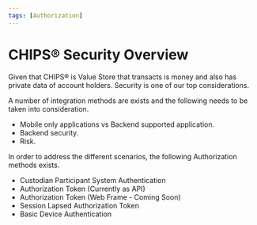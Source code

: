 ```yaml
---
tags: [Authorization]
---
```

# CHIPS&reg; Security Overview
Given that CHIPS&reg; is Value Store that transacts is money and also has private data of account holders. Security is one of our top considerations.

A number of integration methods are exists and the following needs to be taken into consideration.
* Mobile only applications vs Backend supported application.
* Backend security.
* Risk.

In order to address the different scenarios, the following Authorization methods exists.
* Custodian Participant System Authentication
* Authorization Token (Currently as API)
* Authorization Token (Web Frame - Coming Soon)
* Session Lapsed Authorization Token 
* Basic Device Authentication




